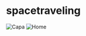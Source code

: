 # spacetraveling

![Capa](https://user-images.githubusercontent.com/56945282/113496266-5a0e6a00-94ce-11eb-8f97-c80f4bd85141.png)
![Home](https://user-images.githubusercontent.com/56945282/113496284-7f9b7380-94ce-11eb-82b1-ad64f5723715.png)

